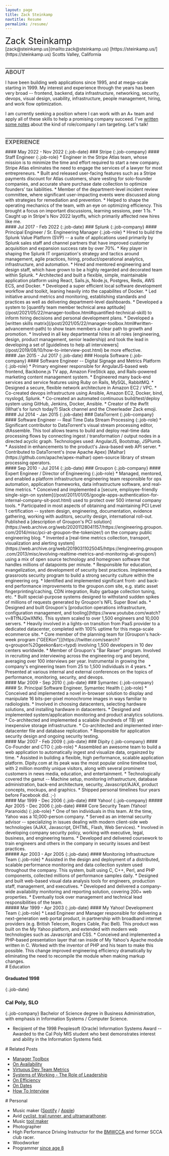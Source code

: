 ```yaml
---
layout: page
title: Zack Steinkamp
navtitle: Resume
permalink: /resume/
---
```

<style>
@media print
{
  body {
    font-size: 11px;
  }

  header, footer
  {
    display: none;
  }
  header.post-header {
    display: block;
  }
  div.avoidbreak {
    break-inside: avoid;
  }
  .noprint {
    display: none;
  }
}
.name {
  font-size: 2em;
}
h1 {
  font-size: 1.25em;
  font-weight: bold;
  color: #555;
  text-transform: uppercase;
  border-top: 2px solid #555;
  margin-top: 2em;
}
h4.job-date {
  line-height:39px;
}
h4.job-role {
  font-weight:bold;
}
h5.job-date {
  clear: right;
  line-height:30px;
}
.job-date {
  float:right;
  margin-bottom:0;
}
.job-company {
  margin-bottom: 0;
  font-size:150%;
  font-weight:600;
}
</style>
<div class="name">Zack Steinkamp</div>
[zack@steinkamp.us](mailto:zack@steinkamp.us)  
[https://steinkamp.us/](https://steinkamp.us)  
Scotts Valley, California

# About
I have been building web applications since 1995, and at mega-scale starting in 1999. My interest and experience through the years has been very broad -- frontend, backend, data infrastructure, networking, security, devops, visual design, usability, infrastructure, people management, hiring, and work flow optimization.

<div class="noprint">I am currently seeking a position where I can work with an A+ team and apply all of these skills to help a promising company succeed. I've <a href="/post/2022/02/06/what-comes-next.html">written some notes</a> about the kind of role/company I am targeting. Let's talk!</div>

# Experience

<div class="avoidbreak" markdown="1">
#### May 2022 - Nov 2022
{:.job-date}
### Stripe
{:.job-company}
#### Staff Engineer
{:.job-role}
* Engineer in the Stripe Atlas team, whose mission is to minimize the time and effort required to start a new company. Stripe Atlas eliminates the need to engage the services of a lawyer for most entrepreneurs.
* Built and released user-facing features such as a Stripe payments discount for Atlas customers, share vesting for solo-founder companies, and accurate share purchase date collection to optimize founders' tax liabilities.
* Member of the department-level incident review committee, where significant user-impacting events were discussed along with strategies for remediation and prevention.
* Helped to shape the operating mechanics of the team, with an eye on optimizing efficiency. This brought a focus on important discussions, learning sessions, peer 1:1s.
* Caught up in Stripe's Nov 2022 layoffs, which primarily affected new hires like me.
</div>

<div class="avoidbreak" markdown="1">
#### Jul 2017 - Feb 2022
{:.job-date}
### Splunk
{:.job-company}
#### Principal Engineer / Sr. Engineering Manager
{:.job-role}
* Hired to build the Splunk Value Platform (SVP) -- a suite of applications used primarily by Splunk sales staff and channel partners that have improved customer acquisition and expansion success rate by over 70%.
* Key player in shaping the Splunk IT organization's strategy and tactics around management, agile practices, hiring, product/operational analytics, infrastructure, and automation.
* Hired and mentored engineering and design staff, which have grown to be a highly regarded and decorated team within Splunk.
* Architected and built a flexible, simple, maintainable application platform using React, Sails.js, Node.js, Postgres, Redis, AWS ECS, and Docker.
* Developed a super efficient local software development workflow and toolkit, leaning heavily into the capabilites of Docker.
<!-- * Many, many inventions to optimize development cycle efficiency, speeding time-to-market and improving quality. -->
* Led initiative around metrics and monitoring, establishing standards and practices as well as delivering department-level dashboards.
* Developed a system to [quantify team member technical area aptitude](/post/2021/05/22/manager-toolbox.html#quantified-technical-skill) to inform hiring decisions and personal development plans.
* Developed a [written skills matrix](/post/2021/05/22/manager-toolbox.html#written-advancement-path) to show team members a clear path to growth and promotion.
* Involved in all key departmental hires in all roles (engineering, design, product management, senior leadership) and took the lead in developing a set of [guidelines to help all interviewers](/post/2019/08/10/how-to-interview-post.html) be more effective.
<!-- * Recipient of several department-level awards. -->
</div>

<div class="avoidbreak" markdown="1">
#### Jan 2015 - Jul 2017
{:.job-date}
### Hoopla Software 
{:.job-company}
#### Software Engineer -- Digital Signage and Metrics Platform
{:.job-role}
* Primary engineer responsible for AngularJS-based web frontend, Backbone.js TV app, Amazon FireStick app, and Rails-powered marketing content management system.
* Engineered many back-end services and service features using Ruby on Rails, MySQL, RabbitMQ.
* Designed a secure, flexible network architecture in Amazon EC2 / VPC.
* Co-created devops infrastructure using Ansible, Amazon EC2, Docker, bind, rsyslogd, Splunk.
* Co-created an automated continuous build/test/deploy system using GitHub, Jenkins, Docker, Ansible.
* Creator of the #wflt (What's for lunch today?) Slack channel and the Cheerleader Zack emoji.
</div>

<div class="avoidbreak" markdown="1">
#### Jul 2014 - Jan 2015
{:.job-date}
### DataTorrent
{:.job-company}
#### Software Engineer -- Real Time Data Stream Processing
{:.job-role}
* Significant contributor to DataTorrent's visual stream processing editor, dtAssemble. This tool allows teams to build and deploy real-time data processing flows by connecting ingest / transformation / output nodes in a directed acyclic graph. Technologies used: AngularJS, Bootstrap, JSPlumb.
* Assisted in enhancements to the product's Java-based web API server.
* Contributed to DataTorrent's (now Apache Apex) [Malhar](https://github.com/apache/apex-malhar) open-source library of stream processing operators.
</div>

<div class="avoidbreak" markdown="1">
#### Sep 2010 - Jul 2014
{:.job-date}
### Groupon
{:.job-company}
#### Expert Engineer / Director of Engineering
{:.job-role}
* Managed, mentored, and enabled a platform infrastructure engineering team responsible for ops automation, application frameworks, data infrastructure software, and real-time metrics.
* Conceived and implemented a [secure, employee-friendly single-sign-on system](/post/2011/01/05/google-apps-authentication-for-internal-company-sit-post.html) used to protect over 500 internal company tools.
* Participated in most aspects of obtaining and maintaining PCI Level 1 certification -- system design, engineering, documentation, evidence gathering, working with auditors, security design, international roll-out.  Published a [description of Groupon's PCI solution](https://web.archive.org/web/20201128041157/https://engineering.groupon.com/2014/misc/pci-at-groupon-the-tokenizer/) on the company public engineering blog.
* Invented a [real-time metrics collection, transport, visualization and alerting system](https://web.archive.org/web/20190311025045/https://engineering.groupon.com/2013/misc/evolving-realtime-metrics-and-monitoring-at-groupon/) using a mix of open source technology and homegrown software that handles millions of datapoints per minute.
* Responsible for education, evangelization, and development of security best practices.  Implemented a grassroots security program to build a strong security culture within the engineering org.
* Identified and implemented significant front- and back-end performance improvements to the groupon.com site, e.g. static asset fingerprinting/caching, CDN integration, Ruby garbage collection tuning, etc.
* Built special-purpose systems designed to withstand sudden spikes of millions of requests generated by Groupon's NFL Super Bowl ads.
* Designed and built Groupon's [production operations infrastructure, configuration management, and tooling](https://www.youtube.com/watch?v=8TfNJQwXNfk).  This system scaled to over 1,500 engineers and 10,000 servers.
* Heavily involved in a lights-on transition from PaaS provider to a dedicated datacenter, completed with 100% uptime for this mega-scale ecommerce site.
* Core member of the planning team for [Groupon's hack-week program ("GEEKon")](https://twitter.com/search?q=groupon%20geekon&src=typd) involving 1,500 developers in 10 dev centers worldwide.
* Member of Groupon's "Bar Raiser" program. Involved in recruiting and interviewing across the engineering org and beyond, averaging over 100 interviews per year. Instrumental in growing the company's engineering team from 25 to 1,500 individuals in 4 years.
* Presented at various internal and external conferences on the topics of performance, monitoring, security, and devops.
</div>

<div class="avoidbreak" markdown="1">
#### Mar 2009 - Sep 2010
{:.job-date}
### Symantec
{:.job-company}
#### Sr. Principal Software Engineer, Symantec Health
{:.job-role}
* Conceived and implemented a novel in-browser solution to display and manipulate 16 bits-per-pixel monochrome images in ways familiar to radiologists.
<!-- * Assisted with design and implementation of frontend and social features. -->
* Involved in choosing datacenters, selecting hardware solutions, and installing hardware in datacenters.
* Designed and implemented system/application monitoring and product analytics solutions.
* Co-architected and implemented a scalable (hundreds of TB) yet inexpensive storage infrastructure.
* Co-architected and implemented inter-datacenter file and database replication.
<!-- * Co-designed and implemented a customer-facing data analytics site. -->
* Responsible for application security design and ongoing security testing.
</div>

<div class="avoidbreak" markdown="1">
#### Mar 2007 - Feb 2009
{:.job-date}
### Dipity
{:.job-company}
#### Co-Founder and CTO
{:.job-role}
* Assembled an awesome team to build a web application to automatically ingest and visualize data, orgainzed by time.
* Assisted in building a flexible, high performance, scalable application platform.  Dipity.com at its peak was the most popular online timeline tool, with 2 million monthly unique visitors, along with several prominent customers in news media, education, and entertainment.
<!-- * Orchestrated a move from colocated servers to Amazon EC2 to save money and increase reliability. -->
<!-- * Responsible for all aspects of building the product - from brainstorming to requirements definition to delegation to architecture to execution. -->
* Technologically covered the gamut -- Machine setup, monitoring infrastructure, database administration, back-end architecture, security, Javascript/AJAX, product concepts, mockups, and graphics.
<!-- * Developed single-sign-on and content moderation systems to meet customer requirements. -->
<!-- * Assisted in fundraising activities. -->
* Shipped personal timelines four years before Facebook did. ;-)
</div>

<div class="avoidbreak" markdown="1">
#### Mar 1999 - Dec 2006
{:.job-date}
### Yahoo!
{:.job-company}
##### Apr 2005 - Dec 2006
{:.job-date}
#### Core Security Team (Yahoo! Paranoids)
{:.job-role}
* One of ten individuals in this team. At the time, Yahoo was a 10,000-person company.
* Served as an internal security advisor -- specializing in issues dealing with modern client-side web technologies (AJAX, Javascript, DHTML, Flash, Web Services).
<!-- * Developed libraries to assist developers in creating rich Internet applications in a secure manner. -->
* Involved in developing company security policy, working with executive, legal, business, and engineering teams.
* Developed and delivered coursework to train engineers and others in the company in security issues and best practices.
</div>

<div class="avoidbreak" markdown="1">
##### Apr 2003 - Apr 2005
{:.job-date}
#### Monitoring Infrastructure Team
{:.job-role}
* Assisted in the design and deployment of a distributed, scalable performance monitoring and data collection system used throughout the company.  This system, built using C, C++, Perl, and PHP components, collected millions of performance samples daily.
* Designed and built web-based visual data analysis tools for engineers, production staff, management, and executives.
* Developed and delivered a company-wide availability monitoring and reporting solution, covering 200+ web properties.
* Eventually took over management and technical lead responsibilities of the team.
</div>

<div class="avoidbreak" markdown="1">
##### Mar 1999 - Apr 2003
{:.job-date}
#### My Yahoo! Development Team
{:.job-role}
* Lead Engineer and Manager responsible for delivering a next-generation web portal product, in partnership with broadband internet providers (e.g. British Telecom, Rogers Cable, Pac Bell). This product was built on the My Yahoo platform, and extended with modern web technologies such as Javascript and CSS.
* Conceived and implemented a PHP-based presentation layer that ran inside of My Yahoo's Apache module written in C.  Worked with the inventor of PHP and his team to make this possible.  This change improved engineering efficiency dramatically by eliminating the need to recompile the module when making markup changes.
<!--* Conceived and implemented UI changes that doubled (measured by clicks) user awareness of customization in the My Yahoo! product.
* Built a C++/XML middleware architecture to centralize security functions, user authentication, and other functions common to the My Yahoo! configuration interface.  This architecture was adopted by several different groups in the company. -->
</div>

<div class="avoidbreak" markdown="1">
# Education

#### Graduated 1998
{:.job-date}
### Cal Poly, SLO
{:.job-company}
Bachelor of Science degree in Business Administration, with emphasis in Information Systems / Computer Science.
* Recipient of the 1998 Peoplesoft (Oracle) Information Systems Award -- Awarded to the Cal Poly MIS student who best demonstrates interest and ability in the Information Systems field.
</div>

<div class="avoidbreak" markdown="1">
# Related Posts

* [Manager Toolbox](/post/2021/05/22/manager-toolbox.html)
* [On Availability](/post/2020/11/21/on-availability-post.html)
* [Virtuous Dev Team Metrics](/post/2020/09/05/virtuous-dev-team-metrics.html)
* [Systems of Working - The Role of Leadership](/post/2019/08/24/systems-of-working-the-role-of-leadership.html)
* [On Efficiency](/post/2019/08/24/on-efficiency.html)
* [On Dates](/post/2019/08/24/on-dates.html)
* [How To Interview](/post/2019/08/10/how-to-interview-post.html)
</div>

<div class="avoidbreak" markdown="1">
# Personal

* Music maker ([Spotify](https://open.spotify.com/artist/4zlbGPYkjV7EpxXHyfZNAh) / [Apple](https://itunes.apple.com/us/artist/zack-steinkamp/id1217691470))
* Avid [cyclist, trail runner, and ultramarathoner](http://app.strava.com/athletes/1752986).
* Music [tool maker](/music-tools/)
* Photographer
* High Performance Driving Instructor for the [BMWCCA](http://www.ggcbmwcca.org/) and former SCCA club racer.
* Woodworker
* Programmer [since age 8](/post/2021/05/22/computer-history.html)
</div>
